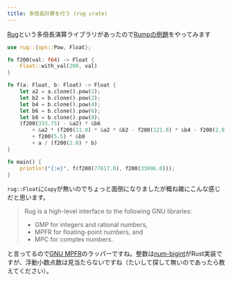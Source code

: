 ```yaml
---
title: 多倍長計算を行う (rug crate)
---
```


[Rug](https://docs.rs/rug/1.6.0/rug/index.html)という多倍長演算ライブラリがあったので[Rumpの例題](https://ja.wikipedia.org/wiki/%E7%B2%BE%E5%BA%A6%E4%BF%9D%E8%A8%BC%E4%BB%98%E3%81%8D%E6%95%B0%E5%80%A4%E8%A8%88%E7%AE%97#Rump%E3%81%AE%E4%BE%8B%E9%A1%8C)をやってみます

```rust
use rug::{ops::Pow, Float};

fn f200(val: f64) -> Float {
    Float::with_val(200, val)
}

fn f(a: Float, b: Float) -> Float {
    let a2 = a.clone().pow(2);
    let b2 = b.clone().pow(2);
    let b4 = b.clone().pow(4);
    let b6 = b.clone().pow(6);
    let b8 = b.clone().pow(8);
    (f200(333.75) - &a2) * &b6
        + &a2 * (f200(11.0) * &a2 * &b2 - f200(121.0) * &b4 - f200(2.0))
        + f200(5.5) * &b8
        + a / (f200(2.0) * b)
}

fn main() {
    println!("{:e}", f(f200(77617.0), f200(33096.0)));
}
```

`rug::Float`に`Copy`が無いのでちょっと面倒になりましたが概ね雑にこんな感じだと思います。

> Rug is a high-level interface to the following GNU libraries:
> - GMP for integers and rational numbers,
> - MPFR for floating-point numbers, and
> - MPC for complex numbers.

と言ってるので[GNU MPFR](https://www.mpfr.org/)のラッパーですね。整数は[num-bigint](https://github.com/rust-num/num-bigint)がRust実装ですが、浮動小数点数は見当たらないですね（たいして探して無いのであったら教えてください）。

